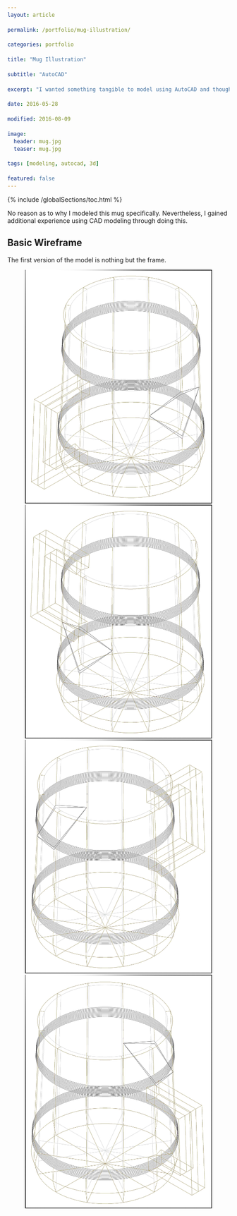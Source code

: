 ```yaml
---
layout: article

permalink: /portfolio/mug-illustration/

categories: portfolio

title: "Mug Illustration"

subtitle: "AutoCAD"

excerpt: "I wanted something tangible to model using AutoCAD and thought this was an ideal candidate."

date: 2016-05-28

modified: 2016-08-09

image: 
  header: mug.jpg
  teaser: mug.jpg

tags: [modeling, autocad, 3d]

featured: false
---
```

{% include /globalSections/toc.html %}

No reason as to why I modeled this mug specifically. Nevertheless, I gained additional experience using CAD modeling through doing this.

## Basic Wireframe
The first version of the model is nothing but the frame.

<figure class="half">
	<a href="/images/post-mug-illustration/Mug-ver1-1.jpg" title="Mug Illustration One"><img src="/images/post-mug-illustration/Mug-ver1-1.jpg" alt="Mug Illustration One" /></a>
    <a href="/images/post-mug-illustration/Mug-ver1-2.jpg" title="Mug Illustration One"><img src="/images/post-mug-illustration/Mug-ver1-2.jpg" alt="Mug Illustration One" /></a>
    <a href="/images/post-mug-illustration/Mug-ver1-3.jpg" title="Mug Illustration One"><img src="/images/post-mug-illustration/Mug-ver1-3.jpg" alt="Mug Illustration One" /></a>
    <a href="/images/post-mug-illustration/Mug-ver1-4.jpg" title="Mug Illustration One"><img src="/images/post-mug-illustration/Mug-ver1-4.jpg" alt="Mug Illustration One" /></a>
</figure>
